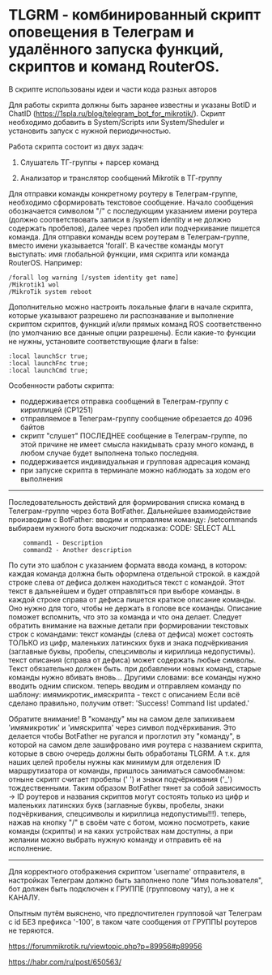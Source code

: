 # TLGRM - комбинированный скрипт оповещения в Телеграм и удалённого запуска функций, скриптов и команд RouterOS.

В скрипте использованы идеи и части кода разных авторов

Для работы скрипта должны быть заранее известны и указаны BotID и ChatID (https://1spla.ru/blog/telegram_bot_for_mikrotik/).
Скрипт необходимо добавить в System/Scripts или System/Sheduler и установить запуск с нужной периодичностью.

Работа скрипта состоит из двух задач:

1. Слушатель ТГ-группы + парсер команд

2. Анализатор и транслятор сообщений Mikrotik в ТГ-группу

Для отправки команды конкретному роутеру в Телеграм-группе, необходимо сформировать текстовое сообщение. Начало сообщения обозначается символом "/" с последующим указанием имени роутера (должно соответствовать записи в /system identity и не должно содержать пробелов), далее через пробел или подчеркивание пишется команда. Для отправки команды всем роутерам в Телеграм-группе, вместо имени указывается 'forall'.
В качестве команды могут выступать: имя глобальной функции, имя скрипта или команда RouterOS. Например:

    /forall log warning [/system identity get name]
    /Mikrotik1 wol
    /MikroTik system reboot

Дополнительно можно настроить локальные флаги в начале скрипта, которые указывают разрешено ли распознавание и выполнение скриптом скриптов, функций и/или прямых команд ROS соответственно (по умолчанию все данные опции разрешены). Если какие-то функции не нужны, установите соответствующие флаги в false:

    :local launchScr true;
    :local launchFnc true;
    :local launchCmd true;

Особенности работы скрипта:
 - поддерживается отправка сообщений в Телеграм-группу с кириллицей (CP1251)
 - отправляемое в Телеграм-группу сообщение обрезается до 4096 байтов
 - скрипт "слушет" ПОСЛЕДНЕЕ сообщение в Телеграм-группе, по этой причине не имеет смысла накидывать сразу много команд, в любом случае будет выполнена только последняя.
 - поддерживается индивидуальная и групповая адресация команд
 - при запуске скрипта в терминале можно наблюдать за ходом его выполнения

---------------------------------------------------------------------------------------

Последовательность действий для формирования списка команд в Телеграм-группе через бота BotFather.
Дальнейшее взаимодействие производим с BotFather:
вводим и отправляем команду: /setcommands
выбираем нужного бота
выскочит подсказка:
CODE: SELECT ALL

        command1 - Description
        command2 - Another description
По сути это шаблон с указанием формата ввода команд, в котором:
каждая команда должна быть оформлена отдельной строкой.
в каждой строке слева от дефиса должен находиться текст с командой. Этот текст в дальнейшем и будет отправляться при выборе команды.
в каждой строке справа от дефиса пишется краткое описание команды. Оно нужно для того, чтобы не держать в голове все команды. Описание поможет вспомнить, что это за команда и что она делает.
Следует обратить внимание на важные детали при формировании текстовых строк с командами:
текст команды (слева от дефиса) может состоять ТОЛЬКО из цифр, маленьких латинских букв и знака подчёркивания (заглавные буквы, пробелы, спецсимволы и кириллица недопустимы).
текст описания (справа от дефиса) может содержать любые символы. Текст обязательно должен быть.
при добавлении новых команд, старые команды нужно вбивать вновь... Другими словами: все команды нужно вводить одним списком.
теперь вводим и отправляем команду по шаблону: имямикротик_имяскрипта - текст с описанием
Если всё сделано правильно, получим ответ: 'Success! Command list updated.'

Обратите внимание! В "команду" мы на самом деле запихиваем 'имямикротик' и 'имяскрипта' через символ подчёркивания. Это делается чтобы BotFather не ругался и проглотил эту "команду", в которой на самом деле зашифровано имя роутера с названием скрипта, которые в свою очередь должны быть обработаны TLGRM. А т.к. для наших целей пробелы нужны как минимум для отделения ID маршрутизатора от команды, пришлось заниматься самообманом: отныне скрипт считает пробелы (' ') и знаки подчёркивания ('_') тождественными. Таким образом BotFather тянет за собой зависимость -> ID роутеров и названия скриптов могут состоять только из цифр и маленьких латинских букв (заглавные буквы, пробелы, знаки подчёркивания, спецсимволы и кириллица недопустимы!!!).
теперь, нажав на кнопку "/" в своём чате с ботом, можно посмотреть, какие команды (скрипты) и на каких устройствах нам доступны, а при желании можно выбрать нужную команду и отправить её на исполнение.

---------------------------------------------------------------------------------------

Для корректного отображения скриптом 'username' отправителя, в настройках Телеграм должно быть заполнено поле "Имя пользователя", бот должен быть подключен к ГРУППЕ (групповому чату), а не к КАНАЛУ.

Опытным путём выяснено, что предпочтителен групповой чат Телеграм с id БЕЗ префикса '-100', в таком чате сообщения от ГРУППЫ роутеров не теряются.

https://forummikrotik.ru/viewtopic.php?p=89956#p89956

https://habr.com/ru/post/650563/
